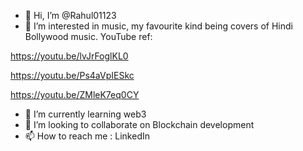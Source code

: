 - 👋 Hi, I’m @Rahul01123
- 👀 I’m interested in music, my favourite kind being covers of Hindi Bollywood music.
YouTube ref:

https://youtu.be/lvJrFoglKL0

https://youtu.be/Ps4aVpIESkc

https://youtu.be/ZMleK7eq0CY


- 🌱 I’m currently learning web3
- 💞️ I’m looking to collaborate on Blockchain development
- 📫 How to reach me : LinkedIn

<!---
Rahul01123/Rahul01123 is a ✨ special ✨ repository because its `README.md` (this file) appears on your GitHub profile.
You can click the Preview link to take a look at your changes.
--->
